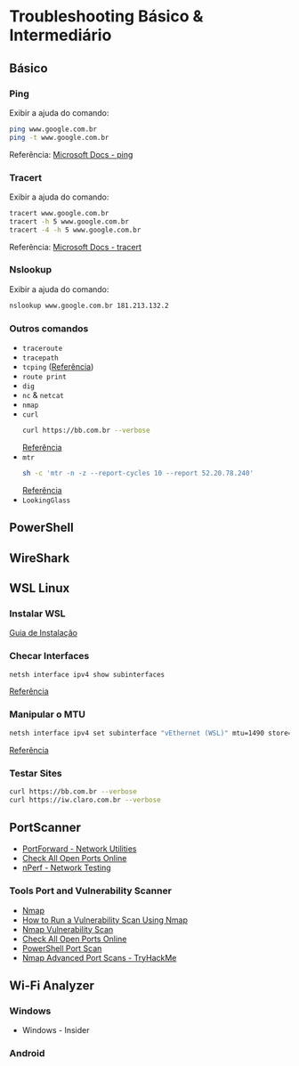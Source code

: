 # Troubleshooting Básico & Intermediário

## Básico

### Ping
Exibir a ajuda do comando:
```sh
ping www.google.com.br
ping -t www.google.com.br
```
Referência: [Microsoft Docs - ping](https://learn.microsoft.com/pt-br/windows-server/administration/windows-commands/ping)

### Tracert
Exibir a ajuda do comando:
```sh
tracert www.google.com.br
tracert -h 5 www.google.com.br
tracert -4 -h 5 www.google.com.br
```
Referência: [Microsoft Docs - tracert](https://learn.microsoft.com/pt-br/windows-server/administration/windows-commands/tracert)

### Nslookup
Exibir a ajuda do comando:
```sh
nslookup www.google.com.br 181.213.132.2
```

### Outros comandos
- `traceroute`
- `tracepath`
- `tcping` ([Referência](https://neoctobers.readthedocs.io/en/latest/linux/tcpping_on_ubuntu.html))
- `route print`
- `dig`
- `nc` & `netcat`
- `nmap`
- `curl`
  ```sh
  curl https://bb.com.br --verbose
  ```
  [Referência](https://curl.se/docs/manpage.html)
- `mtr`
  ```sh
  sh -c 'mtr -n -z --report-cycles 10 --report 52.20.78.240'
  ```
  [Referência](https://linuxcommandlibrary.com/man/mtr)
- `LookingGlass`

## PowerShell

## WireShark

## WSL Linux
### Instalar WSL
[Guia de Instalação](https://learn.microsoft.com/pt-br/windows/wsl/install)

### Checar Interfaces
```sh
netsh interface ipv4 show subinterfaces
```
[Referência](https://learn.microsoft.com/en-us/powershell/module/netadapter/get-netadapter?view=windowsserver2022-ps)

### Manipular o MTU
```sh
netsh interface ipv4 set subinterface "vEthernet (WSL)" mtu=1490 store=persistent
```
[Referência](https://www.bemmelhor.com.br/info/index.php?title=Configurando_MTU_no_Windows)

### Testar Sites
```sh
curl https://bb.com.br --verbose
curl https://iw.claro.com.br --verbose
```

## PortScanner
- [PortForward - Network Utilities](https://portforward.com/software/download-instructions/network-utilities/)
- [Check All Open Ports Online](http://ports.my-addr.com/check-all-open-ports-online.php)
- [nPerf - Network Testing](https://www.nperf.com/pt/)

### Tools Port and Vulnerability Scanner
- [Nmap](https://nmap.org/)
- [How to Run a Vulnerability Scan Using Nmap](https://www.datamation.com/security/how-to-easily-run-a-vulnerability-scan-using-nmap/#:~:text=Nmap%20(network%20mapper)%20can%20be,experts%20perform%20scans%20for%20safety.)
- [Nmap Vulnerability Scan](https://securitytrails.com/blog/nmap-vulnerability-scan)
- [Check All Open Ports Online](http://ports.my-addr.com/check-all-open-ports-online.php)
- [PowerShell Port Scan](https://medium.com/@nallamuthu/powershell-port-scan-bf27fc754585)
- [Nmap Advanced Port Scans - TryHackMe](https://medium.com/@Aircon/nmap-advanced-port-scans-tryhackme-thm-ed3859a33eca)

## Wi-Fi Analyzer
### Windows
- Windows - Insider

### Android
